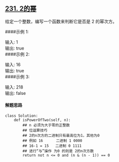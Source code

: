 ## [231. 2的幂](https://leetcode-cn.com/problems/power-of-two/)
给定一个整数，编写一个函数来判断它是否是 2 的幂次方。

####示例 1:

输入: 1<br>
输出: true<br>
####示例 2:

输入: 16<br>
输出: true<br>
####示例 3:

输入: 218<br>
输出: false

#### 解题思路
```
class Solution:
    def isPowerOfTwo(self, n):
		## n 必须为大于零的正整数
		## 位运算技巧
		## 2的n次方的二进制只有最高位为1，其他为0
		## 例如 16      二进制 1 0000
		## 16-1 = 15   二进制 0 1111
		## 进行“与”操作 为0 的则是 2的n次方数
		return not n <= 0 and (n & (n - 1)) == 0
```